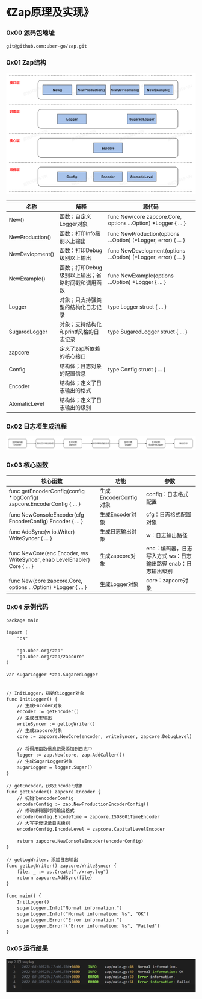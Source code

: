 # 《Zap原理及实现》
### 0x00 源码包地址
```
git@github.com:uber-go/zap.git
```

### 0x01 Zap结构
![alt zap-struct](./img/zap-struct.png) 

| 名称 | 解释 | 源代码 |
| ------ | ------ | ------ |
| New() | 函数；自定义Logger对象 | func New(core zapcore.Core, options ...Option) *Logger { ... } |
| NewProduction() | 函数；打印Info级别以上输出 | func NewProduction(options ...Option) (*Logger, error) { ... } |
| NewDevlopment() | 函数；打印Debug级别以上输出 | func NewDevelopment(options ...Option) (*Logger, error) { ... } |
| NewExample() | 函数；打印Debug级别以上输出；省略时间戳和调用函数 | func NewExample(options ...Option) *Logger { ... } |
| Logger | 对象；只支持强类型的结构化日志记录 | type Logger struct { ... } |
| SugaredLogger | 对象；支持结构化和printf风格的日志记录 | type SugaredLogger struct { ... } |
| zapcore | 定义了zap所依赖的核心接口 |  |
| Config | 	结构体；日志对象的配置信息 | type Config struct { ... } |
| Encoder | 结构体；定义了日志输出的格式 |  |
| AtomaticLevel | 结构体；定义了日志输出的级别 |  |

### 0x02 日志项生成流程
![alt log-object](./img/log-object.png)

### 0x03 核心函数
| 核心函数 | 功能 | 参数 |
| ------ | ------ | ------ |
| func getEncoderConfig(config *logConfig) zapcore.EncoderConfig { ... } | 生成EncoderConfig对象 | config：日志格式配置 |
| func NewConsoleEncoder(cfg EncoderConfig) Encoder { ... } | 生成Encoder对象 | cfg：日志格式配置对象 |
| func AddSync(w io.Writer) WriteSyncer { ... } | 生成日志输出对象 | w：日志输出路径 |
| func NewCore(enc Encoder, ws WriteSyncer, enab LevelEnabler) Core { ... } | 生成zapcore对象 | enc：编码器，日志写入方式 ws：日志输出路径 enab：日志输出级别 |
| func New(core zapcore.Core, options ...Option) *Logger { ... } | 生成Logger对象 | core：zapcore对象 |

### 0x04 示例代码
```
package main
 
import (
    "os"
 
    "go.uber.org/zap"
    "go.uber.org/zap/zapcore"
)
 
var sugarLogger *zap.SugaredLogger


// InitLogger，初始化Logger对象
func InitLogger() {
    // 生成Encoder对象
    encoder := getEncoder()
    // 生成日志输出
    writeSyncer := getLogWriter()
    // 生成zapcore对象
    core := zapcore.NewCore(encoder, writeSyncer, zapcore.DebugLevel)
 
    // 将调用函数信息记录添加到日志中
    logger := zap.New(core, zap.AddCaller())
    // 生成SugarLogger对象
    sugarLogger = logger.Sugar()
}
 
// getEncoder，获取Encoder对象
func getEncoder() zapcore.Encoder {
    // 初始化encoderConfig
    encoderConfig := zap.NewProductionEncoderConfig()
    // 修改编码器时间输出格式
    encoderConfig.EncodeTime = zapcore.ISO8601TimeEncoder
    // 大写字母记录日志级别
    encoderConfig.EncodeLevel = zapcore.CapitalLevelEncoder
 
    return zapcore.NewConsoleEncoder(encoderConfig)
}
 
// getLogWriter，添加日志输出
func getLogWriter() zapcore.WriteSyncer {
    file, _ := os.Create("./xray.log")
    return zapcore.AddSync(file)
}
 
func main() {
    InitLogger()
    sugarLogger.Info("Normal information.")
    sugarLogger.Infof("Normal information: %s", "OK")
    sugarLogger.Error("Error information.")
    sugarLogger.Errorf("Error information: %s", "Failed")
}
```

### 0x05 运行结果
![alt running-result](./img/run-result.png) 
